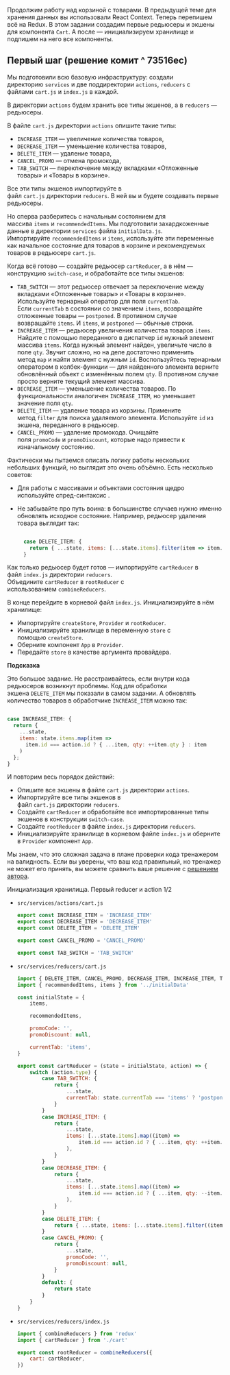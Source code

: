 Продолжим работу над корзиной с товарами. В предыдущей теме для хранения данных вы использовали React Context. Теперь перепишем всё на Redux. В этом задании создадим первые редьюсеры и экшены для компонента `Cart`. А после — инициализируем хранилище и подпишем на него все компоненты.

## Первый шаг (решение комит ^ 73516ec)

Мы подготовили всю базовую инфраструктуру: создали директорию `services` и две поддиректории `actions`, `reducers` с файлами `cart.js` и `index.js` в каждой.

В директории `actions` будем хранить все типы экшенов, а в `reducers` — редьюсеры.

В файле `cart.js` директории `actions` опишите такие типы:

-   `INCREASE_ITEM` — увеличение количества товаров,
-   `DECREASE_ITEM` — уменьшение количества товаров,
-   `DELETE_ITEM` — удаление товара,
-   `CANCEL_PROMO` — отмена промокода,
-   `TAB_SWITCH` — переключение между вкладками «Отложенные товары» и «Товары в корзине».

Все эти типы экшенов импортируйте в файл `cart.js` директории `reducers`. В ней вы и будете создавать первые редьюсеры.

Но сперва разберитесь с начальным состоянием для массива `items` и `recommendedItems`. Мы подготовили захардкоженные данные в директории `services` файла `initialData.js`. Импортируйте `recommendedItems` и `items`, используйте эти переменные как начальное состояние для товаров в корзине и рекомендуемых товаров в редьюсере `cart.js`.

Когда всё готово — создайте редьюсер `cartReducer`, а в нём — конструкцию `switch-case`, и обработайте все типы экшенов:

-   `TAB_SWITCH` — этот редьюсер отвечает за переключение между вкладками «Отложенные товары» и «Товары в корзине». Используйте тернарный оператор для поля `currentTab`. Если `currentTab` в состоянии со значением `items`, возвращайте отложенные товары — `postponed`. В противном случае возвращайте `items`. И `items`, и `postponed` — обычные строки.
-   `INCREASE_ITEM` — редьюсер увеличения количества товаров `items`. Найдите с помощью переданного в диспатчер `id` нужный элемент массива `items`. Когда нужный элемент найден, увеличьте число в поле `qty`. Звучит сложно, но на деле достаточно применить метод `map` и найти элемент с нужным `id`. Воспользуйтесь тернарным оператором в колбек-функции — для найденного элемента верните обновлённый объект с изменённым полем `qty`. В противном случае просто верните текущий элемент массива.
-   `DECREASE_ITEM` — уменьшение количества товаров. По функциональности аналогичен `INCREASE_ITEM`, но уменьшает значение поля `qty`.
-   `DELETE_ITEM` — удаление товара из корзины. Примените метод `filter` для поиска удаляемого элемента. Используйте `id` из экшена, переданного в редьюсер.
-   `CANCEL_PROMO` — удаление промокода. Очищайте поля `promoCode` и `promoDiscount`, которые надо привести к изначальному состоянию.

Фактически мы пытаемся описать логику работы нескольких небольших функций, но выглядит это очень объёмно. Есть несколько советов:

-   Для работы с массивами и объектами состояния щедро используйте спред-синтаксис .
-   Не забывайте про путь воина: в большинстве случаев нужно именно обновлять исходное состояние. Например, редьюсер удаления товара выглядит так:

    ```jsx

      case DELETE_ITEM: {
        return { ...state, items: [...state.items].filter(item => item.id !== action.id) };
      }

    ```

Как только редьюсер будет готов — импортируйте `cartReducer` в файл `index.js` директории `reducers`. Объедините `cartReducer` в `rootReducer` с использованием `combineReducers`.

В конце перейдите в корневой файл `index.js`. Инициализируйте в нём хранилище:

-   Импортируйте `createStore`, `Provider` и `rootReducer`.
-   Инициализируйте хранилище в переменную `store` с помощью `createStore`.
-   Оберните компонент `App` в `Provider`.
-   Передайте `store` в качестве аргумента провайдера.

**Подсказка**

Это большое задание. Не расстраивайтесь, если внутри кода редьюсеров возникнут проблемы. Код для обработки экшена `DELETE_ITEM` мы показали в самом задании. А обновлять количество товаров в обработчике `INCREASE_ITEM` можно так:

```jsx

case INCREASE_ITEM: {
  return {
    ...state,
    items: state.items.map(item =>
      item.id === action.id ? { ...item, qty: ++item.qty } : item
    )
  };
}

```

И повторим весь порядок действий:

-   Опишите все экшены в файле `cart.js` директории `actions`.
-   Импортируйте все типы экшенов в файл `cart.js` директории `reducers`.
-   Создайте `cartReducer` и обработайте все импортированные типы экшенов в конструкции `switch-case`.
-   Создайте `rootReducer` в файле `index.js` директории `reducers`.
-   Инициализируйте хранилище в корневом файле `index.js` и оберните в `Provider` компонент `App`.

Мы знаем, что это сложная задача в плане проверки кода тренажером на валидность. Если вы уверены, что ваш код правильный, но тренажер не может его принять, вы можете сравнить ваше решение с [решением автора](https://www.notion.so/0a3e69fa91774c63bea4d0c2fe29cd35).

Инициализация хранилища. Первый reducer и action 1/2

-   `src/services/actions/cart.js`

    ```jsx
    export const INCREASE_ITEM = 'INCREASE_ITEM'
    export const DECREASE_ITEM = 'DECREASE_ITEM'
    export const DELETE_ITEM = 'DELETE_ITEM'

    export const CANCEL_PROMO = 'CANCEL_PROMO'

    export const TAB_SWITCH = 'TAB_SWITCH'
    ```

-   `src/services/reducers/cart.js`

    ```jsx
    import { DELETE_ITEM, CANCEL_PROMO, DECREASE_ITEM, INCREASE_ITEM, TAB_SWITCH } from '../actions/cart'
    import { recommendedItems, items } from '../initialData'

    const initialState = {
        items,

        recommendedItems,

        promoCode: '',
        promoDiscount: null,

        currentTab: 'items',
    }

    export const cartReducer = (state = initialState, action) => {
        switch (action.type) {
            case TAB_SWITCH: {
                return {
                    ...state,
                    currentTab: state.currentTab === 'items' ? 'postponed' : 'items',
                }
            }
            case INCREASE_ITEM: {
                return {
                    ...state,
                    items: [...state.items].map((item) =>
                        item.id === action.id ? { ...item, qty: ++item.qty } : item
                    ),
                }
            }
            case DECREASE_ITEM: {
                return {
                    ...state,
                    items: [...state.items].map((item) =>
                        item.id === action.id ? { ...item, qty: --item.qty } : item
                    ),
                }
            }
            case DELETE_ITEM: {
                return { ...state, items: [...state.items].filter((item) => item.id !== action.id) }
            }
            case CANCEL_PROMO: {
                return {
                    ...state,
                    promoCode: '',
                    promoDiscount: null,
                }
            }
            default: {
                return state
            }
        }
    }
    ```

-   `src/services/reducers/index.js`

    ```jsx
    import { combineReducers } from 'redux'
    import { cartReducer } from './cart'

    export const rootReducer = combineReducers({
        cart: cartReducer,
    })
    ```
